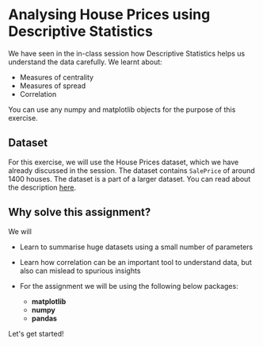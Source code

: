 # Analysing House Prices using Descriptive Statistics

We have seen in the in-class session how Descriptive Statistics helps us understand  the data carefully. We learnt about:

* Measures of centrality
* Measures of spread
* Correlation 

You can use any numpy and matplotlib objects for the purpose of this exercise.

## Dataset

For this exercise, we will use the House Prices dataset, which we have already discussed in the session. 
The dataset contains `SalePrice` of around 1400 houses. The dataset is a part of a larger dataset.
You can read about the description [here](https://github.com/MayureshShilotri/GA_extended_content/blob/master/Data/house_pricing/data_description.txt).

## Why solve this assignment?

We will

* Learn to summarise huge datasets using a small number of parameters
* Learn how correlation can be an important tool to understand data, but also can mislead to spurious insights

* For the assignment we will be using the following below packages:
    * **matplotlib**
    * **numpy**
    * **pandas**
    
    
Let's get started!